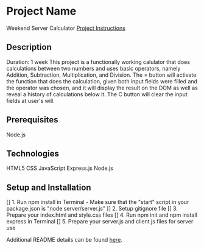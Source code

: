 # Project Name
Weekend Server Calculator
[Project Instructions](./INSTRUCTIONS.md)

## Description
Duration: 1 week
This project is a functionally working calulator that does calculations between two numbers and uses basic operators, namely Addition, Subtraction, Multiplication, and Division.
The = button will activate the function that does the calculation, given both input fields were filled and the operator was chosen, and it will display the result on the DOM as well as reveal a history of calculations below it. The C button will clear the input fields at user's will. 

## Prerequisites
Node.js

## Technologies
HTML5
CSS
JavaScript
Express.js
Node.js

## Setup and Installation

[] 1. Run npm install in Terminal
    - Make sure that the "start" script in your package.json is "node server/server.js"
[] 2. Setup gitignore file
[] 3. Prepare your index.html and style.css files
[] 4. Run npm init and npm install express in Terminal
[] 5. Prepare your server.js and client.js files for server use

Additional README details can be found [here](https://github.com/PrimeAcademy/readme-template/blob/master/README.md).
